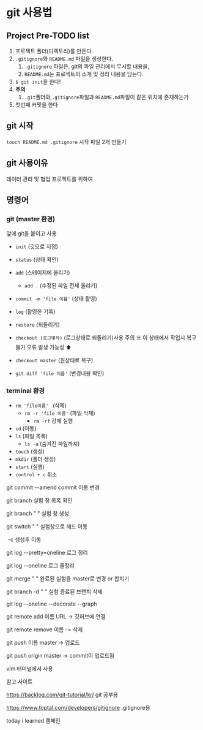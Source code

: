 # git 사용법

## Project Pre-TODO list

1. 프로젝트 폴더(디렉토리)를 만든다.
2. `.gitignore`와 `README.md` 파일을 생성한다.
   1. `.gitignore` 파일은, git의 파일 관리에서 무시할 내용을,
   2. `README.md`는 프로젝트의 소개 및 정리 내용을 담는다.
3. `$ git init`을 한다!
4. **주의**
   1. `.git`폴더와,`.gitignore`파일과 `README.md`파일이 같은 위치에 존재하는가
5. 첫번째 커밋을 한다



## git 시작

`touch README.md .gitignore` 시작 파일 2개 만들기



## git 사용이유

데이터 관리 및 협업 프로젝트를 위하여

## 명령어 

### git (master 환경) 

앞에 git을 붙이고 사용

- `init` (깃으로 지정)

- `status` (상태 확인)

- `add` (스테이지에 올리기)

  - `add .` (수정된 파일 전체 올리기)

- `commit -m 'file 이름'` (상태 촬영)

- `log` (촬영한 기록)

- `restore` (되돌리기)

- `checkout (로그몇자)` (로그상태로 되돌리기)사용 주의 :skull_and_crossbones: 이 상태에서 작업시 복구불가 오류 발생 가능성 :arrow_up: 

- `checkout master` (원상태로 복구)

- `git diff 'file 이름'` (변경내용 확인)

  

### terminal 환경

- `rm 'file이름' ` (삭제)
  - `rm -r 'file 이름'` (파일 삭제)
    - `rm -rf` 강제 실행
- `cd` (이동)
- `ls` (파일 목록)
  - `ls -a` (숨겨진 파일까지)
- `touch` (생성)
- `mkdir` (폴더 생성)
- `start` (실행)
- `control + c` 취소



git commit --amend  commit 이름 변경

git branch      실험 창 목록 확인

git branch " "   실험 창 생성

git switch " "     실험창으로 헤드 이동

​	-c  생성후 이동

git log --pretty=oneline  로그 정리

git log --oneline 로그 줄정리

git merge " "  완료된 실험을 master로 변경 or 합치기

git branch -d " "  실험 종료된 브랜치 삭제

git log --oneline --decorate --graph

git remote add 이름	URL  -> 깃허브에 연결

git remote remove 이름 -> 삭제

git push 이름 master  -> 업로드

git push origin master  -> commit이 업로드됨

vim 터미널에서 사용

참고 사이트

https://backlog.com/git-tutorial/kr/ git 공부용

https://www.toptal.com/developers/gitignore .gitignore용

today i learned 캠페인
